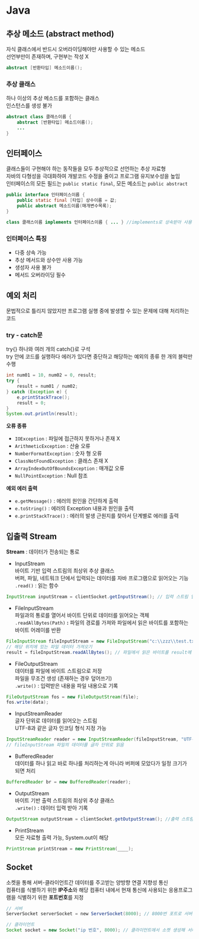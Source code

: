# Java
## 추상 메소드 (abstract method)
자식 클래스에서 반드시 오버라이딩해야만 사용할 수 있는 메소드  
선언부만이 존재하며, 구현부는 작성 X  
```java
abstract [반환타입] 메소드이름();
```

### 추상 클래스
하나 이상의 추상 메소드를 포함하는 클래스  
인스턴스를 생성 불가  

```java
abstract class 클래스이름 {
    abstract [반환타입] 메소드이름();
    ...
}
```

## 인터페이스
클래스들이 구현해야 하는 동작들을 모두 추상적으로 선언하는 추상 자료형  
자바의 다형성을 극대화하여 개발코드 수정을 줄이고 프로그램 유지보수성을 높임  
인터페이스의 모든 필드는 `public static final`, 모든 메소드는 `public abstract`  
```java
public interface 인터페이스이름 {
    public static final [타입] 상수이름 = 값;
    public abstract 메소드이름(매개변수목록);
}

class 클래스이름 implements 인터페이스이름 { ... } //implements로 상속받아 사용
```

### **인터페이스 특징**
- 다중 상속 가능
- 추상 메서드와 상수만 사용 가능
- 생성자 사용 불가
- 메서드 오버라이딩 필수

## 예외 처리
문법적으로 틀리지 않았지만 프로그램 실행 중에 발생할 수 있는 문제에 대해 처리하는 코드

### try - catch문
try{} 하나와 여러 개의 catch{}로 구석  
try 안에 코드를 실행하다 에러가 있다면 중단하고 해당하는 예외의 종류 한 개의 블럭만 수행  
  
```java
int num01 = 10, num02 = 0, result;
try {
    result = num01 / num02;
} catch (Exception e) {
    e.printStackTrace();
    result = 0;
}
System.out.println(result);

```
  
**오류 종류**
- `IOException` : 파일에 접근하지 못하거나 존재 X
- `ArithmeticException` : 산술 오류
- `NumberFormatException` : 숫자 형 오류
- `ClassNotFoundException` : 클래스 존재 X
- `ArrayIndexOutOfBoundsException` : 매개값 오류
- `NullPointException` : Null 참조

**예외 에러 출력**  
- `e.getMessage()` : 에러의 원인을 간단하게 출력
- `e.toString()` : 에러의 Exception 내용과 원인을 출력
- `e.printStackTrace()` : 에러의 발생 근원지를 찾아서 단계별로 에러를 출력

## 입출력 Stream
**Stream** : 데이터가 전송되는 통로  
  
- InputStream  
바이트 기반 입력 스트림의 최상위 추상 클래스  
버퍼, 파일, 네트워크 단에서 입력되는 데이터를 자바 프로그램으로 읽어오는 기능  
`.read()` : 읽는 함수  
```java
InputStream inputStream = clientSocket.getInputStream(); // 입력 스트림 얻기
```
  
- FileInputStream  
파일과의 통로를 열어서 바이트 단위로 데이터를 읽어오는 객체  
`.readAllBytes(Path)` **:** 파일의 경로를 가져와 파일에서 읽은 바이트를 포함하는 바이트 어레이를 반환  
```java
FileInputStream fileInputStream = new FileInputStream("c:\\zzz\\test.txt"); 
// 해당 위치에 있는 파일 데이터 가져오기
result = fileInputStream.readAllBytes(); // 파일에서 읽은 바이트를 result에 저장
```
  
- FileOutputStream  
데이터를 파일에 바이트 스트림으로 저장  
파일을 무조건 생성 (존재하는 경우 덮어쓰기)  
`.write()` : 입력받은 내용을 파일 내용으로 기록  
```java
FileOutputStream fos = new FileOutputStream(file);
fos.write(data); 
```
  
- InputStreamReader  
글자 단위로 데이터를 읽어오는 스트림  
UTF-8과 같은 글자 인코딩 형식 지정 가능  
```java
InputStreamReader reader = new InputStreamReader(fileInputStream, "UTF-8");
// fileInputStream 파일의 데이터를 글자 단위로 읽음
```
  
- BufferedReader  
데이터를 하나 읽고 바로 하나를 처리하는게 아니라 버퍼에 모았다가 일정 크기가 되면 처리  
```java
BufferedReader br = new BufferedReader(reader);
```
  
- OutputStream  
바이트 기반 출력 스트림의 최상위 추상 클래스  
`.write()` : 데이터 입력 받아 기록  
```java
OutputStream outputStream = clientSocket.getOutputStream(); //출력 스트림 얻기
```
  
- PrintStream  
모든 자료형 출력 가능, System.out이 해당  
```java
PrintStream printStream = new PrintStream(____);
```


## Socket
소켓을 통해 서버-클라이언트간 데이터를 주고받는 양방향 연결 지향성 통신  
컴퓨터를 식별하기 위한 **IP주소**와 해당 컴퓨터 내에서 현재 통신에 사용되는 응용프로그램을 식별하기 위한 **포트번호**를 지정  

```java
// 서버
ServerSocket serverSocket = new ServerSocket(8000); // 8000번 포트로 서버 소켓 생성

// 클라이언트
Socket socket = new Socket("ip 번호", 8000); // 클라이언트에서 소켓 생성해 서버 연결
```